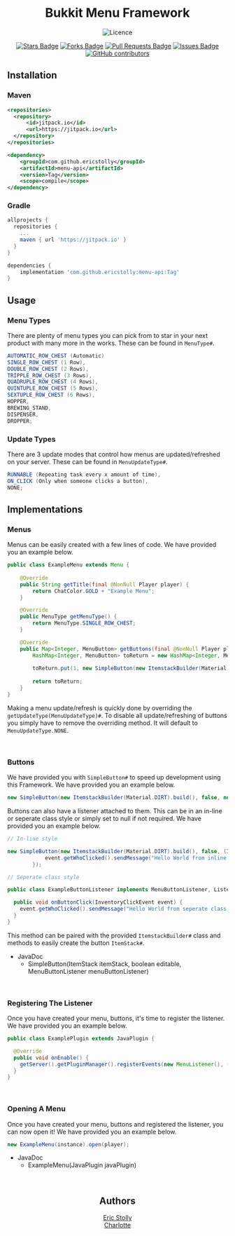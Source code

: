 <div align="center">
  <h1>Bukkit Menu Framework</h1>
  
  ![Licence](https://img.shields.io/github/license/ericstolly/menu-api?style=for-the-badge)
 
  <a href="https://github.com/ericstolly/menu-api/stargazers"><img src="https://img.shields.io/github/stars/ericstolly/menu-api" alt="Stars Badge"/></a>
  <a href="https://github.com/ericstolly/menu-api/network/members"><img src="https://img.shields.io/github/forks/ericstolly/menu-api" alt="Forks Badge"/></a>
  <a href="https://github.com/ericstolly/menu-api/pulls"><img src="https://img.shields.io/github/issues-pr/ericstolly/menu-api" alt="Pull Requests Badge"/></a>
  <a href="https://github.com/ericstolly/menu-api/issues"><img src="https://img.shields.io/github/issues/ericstolly/menu-api" alt="Issues Badge"/></a>
  <a href="https://github.com/ericstolly/menu-api/graphs/contributors"><img alt="GitHub contributors" src="https://img.shields.io/github/contributors/ericstolly/menu-api?color=2b9348"></a>
</div>

## Installation

### Maven
```xml
<repositories>
  <repository>
      <id>jitpack.io</id>
      <url>https://jitpack.io</url>
  </repository>
</repositories>

<dependency>
    <groupId>com.github.ericstolly</groupId>
    <artifactId>menu-api</artifactId>
    <version>Tag</version>
    <scope>compile</scope>
</dependency>
```

### Gradle
```gradle
allprojects {
  repositories {
    ...
    maven { url 'https://jitpack.io' }
  }
}

dependencies {
    implementation 'com.github.ericstolly:menu-api:Tag'
}
```

## Usage

### Menu Types
There are plenty of menu types you can pick from to star in your next product with many more in the works.
These can be found in `MenuType#`.
```java
AUTOMATIC_ROW_CHEST (Automatic)
SINGLE_ROW_CHEST (1 Row),
DOUBLE_ROW_CHEST (2 Rows),
TRIPPLE_ROW_CHEST (3 Rows),
QUADRUPLE_ROW_CHEST (4 Rows),
QUINTUPLE_ROW_CHEST (5 Rows),
SEXTUPLE_ROW_CHEST (6 Rows),
HOPPER,
BREWING_STAND,
DISPENSER,
DROPPER;
```

### Update Types
There are 3 update modes that control how menus are updated/refreshed on your server.
These can be found in `MenuUpdateType#`.
```java
RUNNABLE (Repeating task every x amount of time),
ON_CLICK (Only when someone clicks a button),
NONE;
```

## Implementations

### Menus
Menus can be easily created with a few lines of code. We have provided you an example below.
```java
public class ExampleMenu extends Menu {
  
    @Override
    public String getTitle(final @NonNull Player player) {
        return ChatColor.GOLD + "Example Menu";
    }

    @Override
    public MenuType getMenuType() {
        return MenuType.SINGLE_ROW_CHEST;
    }

    @Override
    public Map<Integer, MenuButton> getButtons(final @NonNull Player player) {
        HashMap<Integer, MenuButton> toReturn = new HashMap<Integer, MenuButton>();
        
        toReturn.put(1, new SimpleButton(new ItemstackBuilder(Material.DIRT).build(), false, null));
        
        return toReturn;
    }
}
```

Making a menu update/refresh is quickly done by overriding the `getUpdateType(MenuUpdateType)#`. To disable all update/refreshing of buttons you simply have to remove the overriding method. It will default to `MenuUpdateType.NONE`.

</br>

### Buttons
We have provided you with `SimpleButton#` to speed up development using this Framework. We have provided you an example below.
```java
new SimpleButton(new ItemstackBuilder(Material.DIRT).build(), false, null);
```

Buttons can also have a listener attached to them. This can be in an in-line or seperate class style or simply set to null if not required. We have provided you an example below.
```java
// In-line style

new SimpleButton(new ItemstackBuilder(Material.DIRT).build(), false, (InventoryClickEvent event) -> { 
            event.getWhoClicked().sendMessage("Hello World from inline class!");
        });
```

```java
// Seperate class style

public class ExampleButtonListener implements MenuButtonListener, Listener {

  public void onButtonClick(InventoryClickEvent event) {
    event.getWhoClicked().sendMessage("Hello World from seperate class!");
  }
}

```
This method can be paired with the provided `ItemstackBuilder#` class and methods to easily create the button `ItemStack#`. 
* JavaDoc
  * SimpleButton(ItemStack itemStack, boolean editable, MenuButtonListener menuButtonListener)

</br>

### Registering The Listener
Once you have created your menu, buttons, it's time to register the listener. We have provided you an example below.
```java
public class ExamplePlugin extends JavaPlugin {

  @Override
  public void onEnable() {
    getServer().getPluginManager().registerEvents(new MenuListener(), (Plugin)this);
  }
}
```
</br>

### Opening A Menu
Once you have created your menu, buttons and registered the listener, you can now open it! We have provided you an example below.
```java
new ExampleMenu(instance).open(player);
```
* JavaDoc
  * ExampleMenu(JavaPlugin javaPlugin)

</br>

<div align="center">
  <h2>Authors</h2> 
  <a href="https://github.com/ericstolly">Eric Stolly</a> </br>
  <a href="https://github.com/RealCharlotte">Charlotte</a> </br>
</div>
